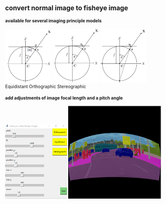## convert normal image to fisheye image  

#### available for several imaging principle models  

<img src="https://github.com/txff99/normal-image-to-fisheye/blob/main/demo/Equidistant.png" width="150px"> <img src="https://github.com/txff99/normal-image-to-fisheye/blob/main/demo/Orthographic.png" width="150px"> <img src="https://github.com/txff99/normal-image-to-fisheye/blob/main/demo/Stereographic.png" width="150px">  
Equidistant          Orthographic          Stereographic


#### add adjustments of image focal length and a pitch angle  

<img src="https://github.com/txff99/normal-image-to-fisheye/blob/main/demo/demo1.png" width="200px">  <img src="https://github.com/txff99/normal-image-to-fisheye/blob/main/demo/demo2.png" width="300px">

